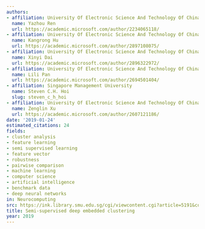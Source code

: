 ```yaml
---
authors:
- affiliation: University Of Electronic Science And Technology Of China
  name: Yazhou Ren
  url: https://academic.microsoft.com/author/2234065118/
- affiliation: University Of Electronic Science And Technology Of China
  name: Kangrong Hu
  url: https://academic.microsoft.com/author/2897108075/
- affiliation: University Of Electronic Science And Technology Of China
  name: Xinyi Dai
  url: https://academic.microsoft.com/author/2896322972/
- affiliation: University Of Electronic Science And Technology Of China
  name: Lili Pan
  url: https://academic.microsoft.com/author/2694501404/
- affiliation: Singapore Management University
  name: Steven C.H. Hoi
  slug: steven_c_h_hoi
- affiliation: University Of Electronic Science And Technology Of China
  name: Zenglin Xu
  url: https://academic.microsoft.com/author/2607121186/
date: '2019-01-24'
estimated_citations: 24
fields:
- cluster analysis
- feature learning
- semi supervised learning
- feature vector
- robustness
- pairwise comparison
- machine learning
- computer science
- artificial intelligence
- benchmark data
- deep neural networks
in: Neurocomputing
src: https://ink.library.smu.edu.sg/cgi/viewcontent.cgi?article=5191&context=sis_research
title: Semi-supervised deep embedded clustering
year: 2019
---
```

